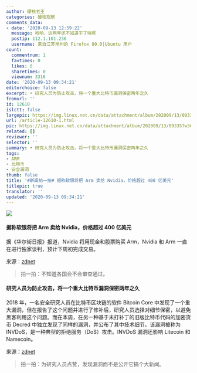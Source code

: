 ```yaml
---
author: 硬核老王
categories: 硬核观察
comments_data:
- date: '2020-09-13 12:59:22'
  message: 哈哈，这两年还不知道干了啥呢
  postip: 112.1.101.236
  username: 来自江苏常州的 Firefox 80.0|Ubuntu 用户
count:
  commentnum: 1
  favtimes: 0
  likes: 0
  sharetimes: 0
  viewnum: 3316
date: '2020-09-13 09:34:21'
editorchoice: false
excerpt: • 研究人员为防止攻击，将一个重大比特币漏洞保密两年之久
fromurl: ''
id: 12610
islctt: false
largepic: https://img.linux.net.cn/data/attachment/album/202009/13/093357w36t8pqil3kjpalx.jpg
url: /article-12610-1.html
pic: https://img.linux.net.cn/data/attachment/album/202009/13/093357w36t8pqil3kjpalx.jpg.thumb.jpg
related: []
reviewer: ''
selector: ''
summary: • 研究人员为防止攻击，将一个重大比特币漏洞保密两年之久
tags:
- ARM
- 比特币
- 安全漏洞
thumb: false
title: '#新闻拍一拍# 据称软银将把 Arm 卖给 Nvidia，价格超过 400 亿美元'
titlepic: true
translator: ''
updated: '2020-09-13 09:34:21'
---
```


![](/data/attachment/album/202009/13/093357w36t8pqil3kjpalx.jpg)


#### 据称软银将把 Arm 卖给 Nvidia，价格超过 400 亿美元


据《华尔街日报》报道，Nvidia 将用现金和股票购买 Arm，Nvidia 和 Arm 一直在进行独家谈判，预计下周初完成交易。


来源：[zdnet](https://www.zdnet.com/article/nvidia-close-to-acquiring-arm-from-softbank-for-more-than-40b-says-wsj/)



> 
> 拍一拍：不知道各国会不会审查通过。
> 
> 
> 


#### 研究人员为防止攻击，将一个重大比特币漏洞保密两年之久


2018 年，一名安全研究人员在比特币区块链的软件 Bitcoin Core 中发现了一个重大漏洞，但在报告了这个问题并进行了修补后，研究人员选择对细节保密，以避免黑客利用这个问题。而在本周，在另一种基于未打补丁的旧版比特币代码的加密货币 Decred 中独立发现了同样的漏洞，并公布了其中技术细节。该漏洞被称为 INVDoS，是一种典型的拒绝服务（DoS）攻击。INVDoS 漏洞还影响 Litecoin 和 Namecoin。


来源：[zdnet](https://www.zdnet.com/article/researcher-kept-a-major-bitcoin-bug-secret-for-two-years-to-prevent-attacks/)



> 
> 拍一拍：为研究人员点赞，发现漏洞而不是公开它搞个大新闻。
> 
> 
>